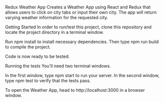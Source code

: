 Redux Weather App
Creates a Weather App using React and Redux that allows users to click on city tabs or input their own city. The app will return varying weather information for the requested city.

Getting Started
In order to run/test this project, clone this repository and locate the project directory in a terminal window.

Run npm install to install necessary dependencies. Then type npm run build to compile the project.

Code is now ready to be tested.

Running the tests
You'll need two terminal windows.

In the first window, type npm start to run your server. In the second window, type npm test to verify that the tests pass.

To open the Weather App, head to http://localhost:3000 in a browser window.